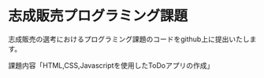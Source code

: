# 志成販売プログラミング課題

志成販売の選考におけるプログラミング課題のコードをgithub上に提出いたします。

課題内容「HTML,CSS,Javascriptを使用したToDoアプリの作成」

